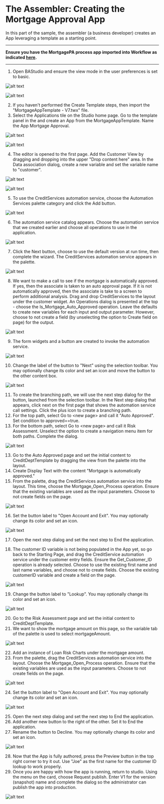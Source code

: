 # The Assembler: Creating the Mortgage Approval App

In this part of the sample, the assembler (a business developer) creates an App leveraging a template as a starting point.
___
**Ensure you have the MortgagePA process app imported into Workflow as indicated [here](../README.md).**
___
1. Open BAStudio and ensure the view mode in the user preferences is set to basic. 

![alt text](./images/PrefMenu.png "Preferences Menu")

![alt text](./images/PrefBasic.png "Basic Mode")

2. If you haven't performed the Create Template steps, then import the "MortgageAppTemplate - V7.twx" file.
3. Select the Applications tile on the Studio home page. Go to the template panel in the and create an App from the MortgageAppTemplate. Name the App Mortgage Approval.

![alt text](./images/CreateApp1.png "Create the App1")  

![alt text](./images/CreateApp2.png "Create the App2")  

4. The editor is opened to the first page. Add the Customer View by dragging and dropping into the upper "Drop content here" area. In the Data association dialog, create a new variable and set the variable name to "customer".

![alt text](./images/CustomerPalette.png "Choosing Customer view from the palette")

![alt text](./images/CustomerDataMap.png "Data mapping for customer view")  

5. To use the CreditServices automation service, choose the Automation Services palette category and click the Add button.  

![alt text](./images/PaletteASAdd.png "Palette Automation Service Add") 

6. The automation service catalog appears.  Choose the automation service that we created earlier and choose all operations to use in the application.

![alt text](./images/ASCatalog.png "Automation Service Catalog") 

7. Click the Next button, choose to use the default version at run time, then complete the wizard. The CreditServices automation service appears in the palette.

![alt text](./images/ASOnPalette.png "Automation Service in Palette") 

8. We want to make a call to see if the mortgage is automatically approved.  If yes, then the associate is taken to an auto approval page. If it is not automatically approved, then the associate is take to a screen to perform additional analysis. Drag and drop CreditServices to the layout under the customer widget. An Operations dialog is presented at the top - choose the Is_Mortgage_Auto_Approved operation. Leave the defaults to create new variables for each input and output parameter.  However, choose to not create a field (by unselecting the option to Create field on page) for the output.

![alt text](./images/ASFormDialog.png "Automation Service form Dialog")  

9. The form widgets and a button are created to invoke the automation service.

![alt text](./images/ASFormCreated.png "Automation Service Form Created")  

10. Change the label of the button to "Next" using the selection toolbar.  You may optionally change its color and set an icon and move the button to the other content box.

![alt text](./images/NextButton.png "Next Button")  

11. To create the branching path, we will use the next step dialog for the button, launched from the selection toolbar.  In the Next step dialog that appears, click next on the first page that shows the automation service call settings. Click the plus icon to create a branching path.
12. For the top path, select Go to &lt;new page&gt; and call it "Auto Approved".  Set condition to approved==true. 
13. For the bottom path, select Go to &lt;new page&gt; and call it Risk Assessment. Unselect the option to create a navigation menu item for both paths. Complete the dialog.

![alt text](./images/NextButtonNextSteps.png "Next Steps")

13. Go to the Auto Approved page and set the initial content to CreditDeptTemplate by dragging the view from the palette into the layout.
14. Create Display Text with the content "Mortgage is automatically approved."
15. From the palette, drag the CreditServices automation service into the layout. This time, choose the Mortgage_Open_Process operation. Ensure that the existing variables are used as the input parameters. Choose to not create fields on the page.

![alt text](./images/OpenAccountButton.png "Open Account Button")  

16. Set the button label to "Open Account and Exit". You may optionally change its color and set an icon.

![alt text](./images/AutoApprovedPage.png "Auto Approved Page")  

17. Open the next step dialog and set the next step to End the application.

18. The customer ID variable is not being populated in the App yet, so go back to the Starting Page, and drag the CreditService automation service under the customer entry fields. Ensure the Get_Customer_ID operation is already selected. Choose to use the existing first name and last name variables, and choose not to create fields. Choose the existing customerID variable and create a field on the page.

![alt text](./images/CustomerIDDataMap.png "Customer ID Data Map")

19. Change the button label to "Lookup". You may optionally change its color and set an icon.

![alt text](./images/CustomerIDLookup.png "Customer ID Lookup")

20. Go to the Risk Assessment page and set the initial content to CreditDeptTemplate.
21. We want to show the mortgage amount on this page, so the variable tab of the palette is used to select mortgageAmount.

![alt text](./images/PaletteMortAmount.png "Mortgage amount variable on palette")

22. Add an instance of Loan Risk Charts under the mortgage amount.
23. From the palette, drag the CreditServices automation service into the layout. Choose the Mortgage_Open_Process operation. Ensure that the existing variables are used as the input parameters. Choose to not create fields on the page.

![alt text](./images/OpenAccountButton.png "Open Account Button")  

24. Set the button label to "Open Account and Exit". You may optionally change its color and set an icon.

![alt text](./images/AutoApprovedPage.png "Auto Approved Page")  

25. Open the next step dialog and set the next step to End the application.
26. Add another new button to the right of the other. Set it to End the application.
27. Rename the button to Decline. You may optionally change its color and set an icon.

![alt text](./images/RiskPageButtons.png "Risk Page Buttons")

28. Now that the App is fully authored, press the Preview button in the top right corner to try it out. Use "Joe" as the first name for the customer ID lookup to work properly.
29. Once you are happy with how the app is running, return to studio.  Using the menu on the card, choose Request publish. Enter V1 for the version (snapshot) name and complete the dialog so the administrator can publish the app into production.

![alt text](./images/RequestPublish.png "Request Publish")

